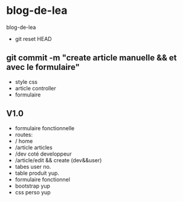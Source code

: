 # blog-de-lea
blog-de-lea

- git reset HEAD

## git commit -m "create article manuelle && et avec le formulaire"
- style css
- article controller
- formulaire
## V1.0
- formulaire fonctionnelle
- routes:
- / home
- /article articles
- /dev coté developpeur
- /article/edit && create (dev&&user)
- tabes user no.
- table produit yup.
- formulaire fonctionnel
- bootstrap yup
- css perso yup
